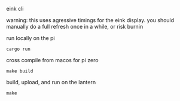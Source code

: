 eink cli

warning: this uses agressive timings for the eink display.
you should manually do a full refresh once in a while, or risk burnin

run locally on the pi

    cargo run

cross compile from macos for pi zero

    make build

build, upload, and run on the lantern

    make
